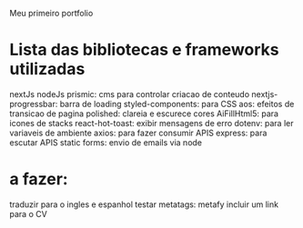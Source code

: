 Meu primeiro portfolio

# Lista das bibliotecas e frameworks utilizadas
nextJs
nodeJs
prismic: cms para controlar criacao de conteudo
nextjs-progressbar: barra de loading
styled-components: para CSS
aos: efeitos de transicao de pagina
polished: clareia e escurece cores
AiFillHtml5: para icones de stacks
react-hot-toast: exibir mensagens de erro
dotenv: para ler variaveis de ambiente
axios: para fazer consumir APIS
express: para escutar APIS
static forms: envio de emails via node

# a fazer:
traduzir para o ingles e espanhol
testar metatags: metafy
incluir um link para o CV
